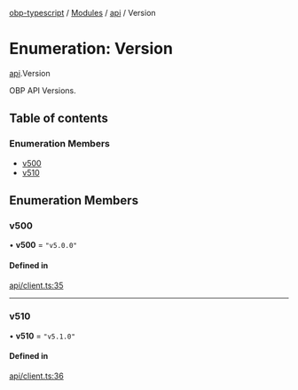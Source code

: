 [obp-typescript](../README.md) / [Modules](../modules.md) / [api](../modules/api.md) / Version

# Enumeration: Version

[api](../modules/api.md).Version

OBP API Versions.

## Table of contents

### Enumeration Members

- [v500](api.Version.md#v500)
- [v510](api.Version.md#v510)

## Enumeration Members

### v500

• **v500** = ``"v5.0.0"``

#### Defined in

[api/client.ts:35](https://github.com/mark-tesobe/OBP-TypeScript/blob/bd9b673/src/api/client.ts#L35)

___

### v510

• **v510** = ``"v5.1.0"``

#### Defined in

[api/client.ts:36](https://github.com/mark-tesobe/OBP-TypeScript/blob/bd9b673/src/api/client.ts#L36)
